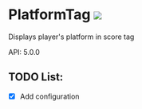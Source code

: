 # PlatformTag [![](https://poggit.pmmp.io/shield.dl.total/PlatformTag)](https://poggit.pmmp.io/p/PlatformTag)
Displays player's platform in score tag

API: 5.0.0

## TODO List:
- [X] Add configuration
